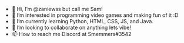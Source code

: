 - 👋 Hi, I’m @zaniewss but call me Sam!
- 👀 I’m interested in programming video games and making fun of it :D
- 🌱 I’m currently learning Python, HTML, CSS, JS, and Java.
- 💞️ I’m looking to collaborate on anything lets vibe!
- 📫 How to reach me Discord at Smemmers#3542

<!---
zaniewss/zaniewss is a ✨ special ✨ repository because its `README.md` (this file) appears on your GitHub profile.
You can click the Preview link to take a look at your changes.
--->
